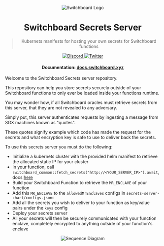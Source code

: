 <div align="center">

![Switchboard Logo](https://github.com/switchboard-xyz/core-sdk/raw/main/website/static/img/icons/switchboard/avatar.png)

# Switchboard Secrets Server

> Kubernets manifests for hosting your own secrets for Switchboard functions

  <p>
    <a href="https://discord.gg/switchboardxyz">
      <img alt="Discord" src="https://img.shields.io/discord/841525135311634443?color=blueviolet&logo=discord&logoColor=white" />
    </a>
    <a href="https://twitter.com/switchboardxyz">
      <img alt="Twitter" src="https://img.shields.io/twitter/follow/switchboardxyz?label=Follow+Switchboard" />
    </a>
  </p>

  <h4>
    <strong>Documentation: </strong><a href="https://docs.switchboard.xyz">docs.switchboard.xyz</a>
  </h4>
</div>

Welcome to the Switchboard Secrets server repository.

This repository can help you store secrets securely outside of your Switchboard functions to only ever be loaded inside your functions runtime.

You may wonder how, if all Switchboard oracles must retrieve secrets from this server, that they are not revealed to any adversary.

Simply put, this server authenticates requests by ingesting a message from SGX machines known as "quotes".

These quotes signify example which code has made the request for the secrets and what encryption key is safe to use to deliver back the secrets.

To use this secrets server you must do the following:

- Initialize a kubernets cluster with the provided helm manifest to retrieve the allocated static IP for your cluster
- In your function, call `switchboard_common::fetch_secrets("http://<YOUR_SERVER_IP>").await`, docs [here](https://docs.rs/switchboard-common/0.8.9/switchboard_common/secrets/fn.fetch_secrets.html)
- Build your Switchboard Function to retrieve the `MR_ENCLAVE` of your function
- Add this `MR_ENCLAVE` to the `allowedMrEnclaves` configs in `secrets-server-chart/configs.jsonc`
- Add all the secrets you wish to deliver to your function as key/value pairs under the `keys` config
- Deploy your secrets server
- All your secrets will then be securely communicated with your function enclave, completely encrypted to anything outside of your function's enclave

<div align="center">
  <img src="https://showme.redstarplugin.com/d/d:tV50j0we" alt="Sequence Diagram">
</div>
